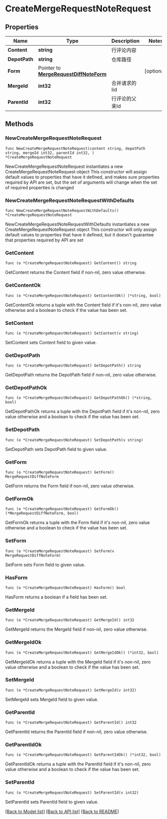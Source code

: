 # CreateMergeRequestNoteRequest

## Properties

Name | Type | Description | Notes
------------ | ------------- | ------------- | -------------
**Content** | **string** | 行评论内容 | 
**DepotPath** | **string** | 仓库路径 | 
**Form** | Pointer to [**MergeRequestDiffNoteForm**](MergeRequestDiffNoteForm.md) |  | [optional] 
**MergeId** | **int32** | 合并请求的Iid | 
**ParentId** | **int32** | 行评论的父亲Id | 

## Methods

### NewCreateMergeRequestNoteRequest

`func NewCreateMergeRequestNoteRequest(content string, depotPath string, mergeId int32, parentId int32, ) *CreateMergeRequestNoteRequest`

NewCreateMergeRequestNoteRequest instantiates a new CreateMergeRequestNoteRequest object
This constructor will assign default values to properties that have it defined,
and makes sure properties required by API are set, but the set of arguments
will change when the set of required properties is changed

### NewCreateMergeRequestNoteRequestWithDefaults

`func NewCreateMergeRequestNoteRequestWithDefaults() *CreateMergeRequestNoteRequest`

NewCreateMergeRequestNoteRequestWithDefaults instantiates a new CreateMergeRequestNoteRequest object
This constructor will only assign default values to properties that have it defined,
but it doesn't guarantee that properties required by API are set

### GetContent

`func (o *CreateMergeRequestNoteRequest) GetContent() string`

GetContent returns the Content field if non-nil, zero value otherwise.

### GetContentOk

`func (o *CreateMergeRequestNoteRequest) GetContentOk() (*string, bool)`

GetContentOk returns a tuple with the Content field if it's non-nil, zero value otherwise
and a boolean to check if the value has been set.

### SetContent

`func (o *CreateMergeRequestNoteRequest) SetContent(v string)`

SetContent sets Content field to given value.


### GetDepotPath

`func (o *CreateMergeRequestNoteRequest) GetDepotPath() string`

GetDepotPath returns the DepotPath field if non-nil, zero value otherwise.

### GetDepotPathOk

`func (o *CreateMergeRequestNoteRequest) GetDepotPathOk() (*string, bool)`

GetDepotPathOk returns a tuple with the DepotPath field if it's non-nil, zero value otherwise
and a boolean to check if the value has been set.

### SetDepotPath

`func (o *CreateMergeRequestNoteRequest) SetDepotPath(v string)`

SetDepotPath sets DepotPath field to given value.


### GetForm

`func (o *CreateMergeRequestNoteRequest) GetForm() MergeRequestDiffNoteForm`

GetForm returns the Form field if non-nil, zero value otherwise.

### GetFormOk

`func (o *CreateMergeRequestNoteRequest) GetFormOk() (*MergeRequestDiffNoteForm, bool)`

GetFormOk returns a tuple with the Form field if it's non-nil, zero value otherwise
and a boolean to check if the value has been set.

### SetForm

`func (o *CreateMergeRequestNoteRequest) SetForm(v MergeRequestDiffNoteForm)`

SetForm sets Form field to given value.

### HasForm

`func (o *CreateMergeRequestNoteRequest) HasForm() bool`

HasForm returns a boolean if a field has been set.

### GetMergeId

`func (o *CreateMergeRequestNoteRequest) GetMergeId() int32`

GetMergeId returns the MergeId field if non-nil, zero value otherwise.

### GetMergeIdOk

`func (o *CreateMergeRequestNoteRequest) GetMergeIdOk() (*int32, bool)`

GetMergeIdOk returns a tuple with the MergeId field if it's non-nil, zero value otherwise
and a boolean to check if the value has been set.

### SetMergeId

`func (o *CreateMergeRequestNoteRequest) SetMergeId(v int32)`

SetMergeId sets MergeId field to given value.


### GetParentId

`func (o *CreateMergeRequestNoteRequest) GetParentId() int32`

GetParentId returns the ParentId field if non-nil, zero value otherwise.

### GetParentIdOk

`func (o *CreateMergeRequestNoteRequest) GetParentIdOk() (*int32, bool)`

GetParentIdOk returns a tuple with the ParentId field if it's non-nil, zero value otherwise
and a boolean to check if the value has been set.

### SetParentId

`func (o *CreateMergeRequestNoteRequest) SetParentId(v int32)`

SetParentId sets ParentId field to given value.



[[Back to Model list]](../README.md#documentation-for-models) [[Back to API list]](../README.md#documentation-for-api-endpoints) [[Back to README]](../README.md)


